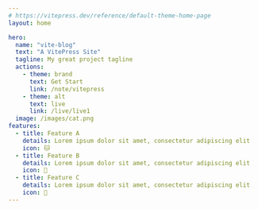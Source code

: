 ```yaml
---
# https://vitepress.dev/reference/default-theme-home-page
layout: home

hero:
  name: "vite-blog"
  text: "A VitePress Site"
  tagline: My great project tagline
  actions:
    - theme: brand
      text: Get Start
      link: /note/vitepress
    - theme: alt
      text: live
      link: /live/live1
  image: /images/cat.png
features:
  - title: Feature A
    details: Lorem ipsum dolor sit amet, consectetur adipiscing elit
    icon: 🐱
  - title: Feature B
    details: Lorem ipsum dolor sit amet, consectetur adipiscing elit
    icon: 🍓
  - title: Feature C
    details: Lorem ipsum dolor sit amet, consectetur adipiscing elit
    icon: 🍎
---
```

